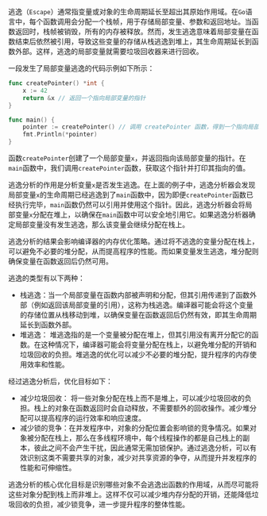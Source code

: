 逃逸（`Escape`）通常指变量或对象的生命周期延长至超出其原始作用域。在`Go`语言中，每个函数调用会分配一个栈帧，用于存储局部变量、参数和返回地址。当函数返回时，栈帧被销毁，所有的内存被释放。然而，发生逃逸意味着局部变量在函数结束后依然被引用，导致这些变量的存储从栈逃逸到堆上，其生命周期延长到函数外部。这样，逃逸的局部变量就需要垃圾回收器来进行回收。

一段发生了局部变量逃逸的代码示例如下所示：

```go
func createPointer() *int {
	x := 42
	return &x // 返回一个指向局部变量的指针
}

func main() {
	pointer := createPointer() // 调用 createPointer 函数，得到一个指向局部变量的指针
	fmt.Println(*pointer)
}
```

函数`createPointer`创建了一个局部变量`x`，并返回指向该局部变量的指针。在`main`函数中，我们调用`createPointer`函数，获取这个指针并打印其指向的值。

逃逸分析的作用是分析变量`x`是否发生逃逸。在上面的例子中，逃逸分析器会发现局部变量`x`的生命周期已经逃逸到了`main`函数中，因为即便`createPointer`函数已经执行完毕，`main`函数仍然可以引用并使用这个指针。因此，逃逸分析器会将局部变量`x`分配在堆上，以确保在`main`函数中可以安全地引用它。如果逃逸分析器确定局部变量没有发生逃逸，那么该变量会继续分配在栈上。

逃逸分析的结果会影响编译器的内存优化策略。通过将不逃逸的变量分配在栈上，可以避免不必要的堆分配，从而提高程序的性能。而如果变量发生逃逸，堆分配则确保变量在函数返回后仍然可用。

逃逸的类型有以下两种：

- 栈逃逸：当一个局部变量在函数内部被声明和分配，但其引用传递到了函数外部（例如返回该局部变量的引用），这称为栈逃逸。编译器可能会将这个变量的存储位置从栈移动到堆，以确保变量在函数返回后仍然有效，即其生命周期延长到函数外部。
- 堆逃逸： 堆逃逸指的是一个变量被分配在堆上，但其引用没有离开分配它的函数。在这种情况下，编译器可能会将变量分配在栈上，以避免堆分配的开销和垃圾回收的负担。堆逃逸的优化可以减少不必要的堆分配，提升程序的内存使用效率和性能。

经过逃逸分析后，优化目标如下：

- 减少垃圾回收： 将一些对象分配在栈上而不是堆上，可以减少垃圾回收的负担。栈上的对象在函数返回时会自动释放，不需要额外的回收操作。减少堆分配可以提高程序的运行效率和响应速度。
- 减少锁的竞争：在并发程序中，对象的分配位置会影响锁的竞争情况。如果对象被分配在栈上，那么在多线程环境中，每个线程操作的都是自己栈上的副本，彼此之间不会产生干扰，因此通常无需加锁保护。通过逃逸分析，可以有效识别这类不需要共享的对象，减少对共享资源的争夺，从而提升并发程序的性能和可伸缩性。

逃逸分析的核心优化目标是识别哪些对象不会逃逸出函数的作用域，从而尽可能将这些对象分配到栈上而非堆上。这样不仅可以减少堆内存分配的开销，还能降低垃圾回收的负担，减少锁竞争，进一步提升程序的整体性能。